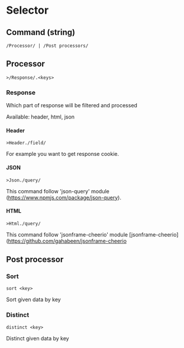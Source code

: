 # Selector



## Command (string)

```
/Processor/ | /Post processors/
```


## Processor
```
>/Response/.<keys>
```


### Response

Which part of response will be filtered and processed

Available: header, html, json


#### Header

```
>Header./field/
```

For example you want to get response cookie.


#### JSON

```
>Json./query/
```

This command follow 'json-query' module (https://www.npmjs.com/package/json-query).


#### HTML

```
>Html./query/
```

This command follow 'jsonframe-cheerio' module  [jsonframe-cheerio](https://github.com/gahabeen/jsonframe-cheerio



## Post processor


### Sort

```
sort <key>
```

Sort given data by key


### Distinct

```
distinct <key>
```

Distinct given data by key